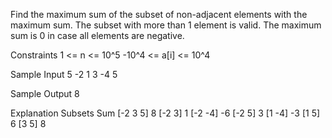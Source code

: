 Find the maximum sum of the subset of non-adjacent elements with the maximum sum.
The subset with more than 1 element is valid.
The maximum sum is 0 in case all elements are negative.

Constraints
1 <= n <= 10^5
-10^4 <= a[i] <= 10^4

Sample Input
5
-2 1 3 -4 5

Sample Output
8

Explanation
Subsets Sum
[-2 3 5] 8
[-2 3] 1
[-2 -4] -6
[-2 5] 3
[1 -4] -3
[1 5] 6
[3 5] 8